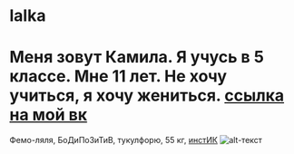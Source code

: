 # lalka
# Меня зовут Камила. Я учусь в 5 классе. Мне 11 лет. Не хочу учиться, я хочу жениться. [ссылка на мой вк](https://vk.com/scamilok) 
 Фемо-ляля, БоДиПоЗиТиВ, тукулфорю, 55 кг, [инстИК](instagram.com\scamilok)
![alt-текст](http://www.pets4homes.co.uk/images/breeds/13/large/3918021b2f92bd036598a095fb7e45de.jpg "pugs")
